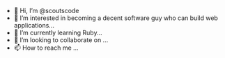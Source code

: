 - 👋 Hi, I’m @scoutscode
- 👀 I’m interested in becoming a decent software guy who can build web applications...
- 🌱 I’m currently learning Ruby...
- 💞️ I’m looking to collaborate on ...
- 📫 How to reach me ...

<!---
scoutscode/scoutscode is a ✨ special ✨ repository because its `README.md` (this file) appears on your GitHub profile.
You can click the Preview link to take a look at your changes.
--->
